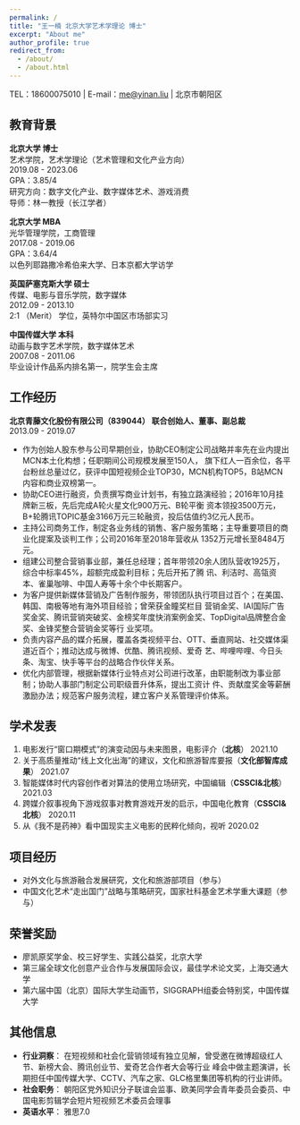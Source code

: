 ```yaml
---
permalink: /
title: "王一楠 北京大学艺术学理论 博士"
excerpt: "About me"
author_profile: true
redirect_from: 
  - /about/
  - /about.html
---
```


TEL：18600075010    |    E-mail：me@yinan.liu    |    北京市朝阳区
## 教育背景
**北京大学  博士** <br/>
艺术学院，艺术学理论（艺术管理和文化产业方向） <br/>
2019.08 - 2023.06 <br/>
GPA：3.85/4  <br/>
研究方向：数字文化产业、数字媒体艺术、游戏消费 <br/>
导师：林一教授（长江学者）

**北京大学 MBA**  <br/>
光华管理学院，工商管理  <br/>
2017.08 - 2019.06  <br/>
GPA：3.64/4  <br/>
以色列耶路撒冷希伯来大学、日本京都大学访学

**英国萨塞克斯大学 硕士**  <br/>
传媒、电影与音乐学院，数字媒体   <br/>
2012.09 - 2013.10  <br/>
2:1 （Merit） 学位，英特尔中国区市场部实习

**中国传媒大学 本科**   <br/>
动画与数字艺术学院，数字媒体艺术  <br/>
2007.08 - 2011.06  <br/>
毕业设计作品系内排名第一，院学生会主席

## 工作经历
**北京青藤文化股份有限公司（839044） 联合创始人、董事、副总裁**   <br/>
2013.09 - 2019.07
* 作为创始人股东参与公司早期创业，协助CEO制定公司战略并率先在业内提出MCN本土化构想；任职期间公司规模发展至150人，
旗下红人一百余位，各平台粉丝总量过亿，获评中国短视频企业TOP30，MCN机构TOP5，B站MCN内容和商业双榜第一。
* 协助CEO进行融资，负责撰写商业计划书，有独立路演经验；2016年10月挂牌新三板，先后完成A轮火星文化900万元、B轮平衡
资本领投3500万元，B+轮腾讯TOPIC基金3166万元三轮融资，投后估值约3亿元人民币。
* 主持公司商务工作，制定各业务线的销售、客户服务策略；主导重要项目的商业化提案及谈判工作；公司2016年至2018年营收从
1352万元增长至8484万元。
* 组建公司整合营销事业部，兼任总经理；首年带领20余人团队营收1925万，综合中标率45%，超额完成盈利目标；先后开拓了腾
讯、利洁时、高瓴资本、雀巢咖啡、中国人寿等十余个中长期客户。
* 为客户提供新媒体营销及广告制作服务，带领团队执行项目过百个；在美国、韩国、南极等地有海外项目经验；曾荣获金瞳奖栏目
营销金奖、IAI国际广告奖金奖、腾讯营销突破奖、金榜奖年度快消案例金奖、TopDigital品牌整合金奖、金锋奖整合营销金奖等行
业奖项。
* 负责内容产品的媒介拓展，覆盖各类视频平台、OTT、垂直网站、社交媒体渠道近百个；推动达成与微博、优酷、腾讯视频、爱奇
艺、哔哩哔哩、今日头条、淘宝、快手等平台的战略合作伙伴关系。
* 优化内部管理，根据新媒体行业特点对公司进行改革，由职能制改为事业部制；协助人事部门制定公司职级晋升体系，提出工资计
件、贡献度奖金等薪酬激励办法；规范客户服务流程，建立客户关系管理评价体系。

## 学术发表
1. 电影发行“窗口期模式”的演变动因与未来图景，电影评介（**北核**） 2021.10
2. 关于高质量推动“线上文化出海”的建议，文化和旅游智库要报（**文化部智库成果**） 2021.07
3. 智能媒体时代内容创作者对算法的使用立场研究，中国编辑（**CSSCI&北核**） 2021.03
4. 跨媒介叙事视角下游戏叙事对教育游戏开发的启示，中国电化教育（**CSSCI&北核**） 2020.11
5. 从《我不是药神》看中国现实主义电影的民粹化倾向，视听 2020.02

## 项目经历
* 对外文化与旅游融合发展研究，文化和旅游部项目（参与）
* 中国文化艺术“走出国门”战略与策略研究，国家社科基金艺术学重大课题（参与）

## 荣誉奖励
* 廖凯原奖学金、校三好学生、实践公益奖，北京大学
* 第三届全球文化创意产业合作与发展国际会议，最佳学术论文奖，上海交通大学
* 第六届中国（北京）国际大学生动画节，SIGGRAPH组委会特别奖，中国传媒大学

## 其他信息
* **行业洞察**： 在短视频和社会化营销领域有独立见解，曾受邀在微博超级红人节、新榜大会、腾讯创业节、爱奇艺合作者大会等行业
峰会中做主题演讲，长期担任中国传媒大学、CCTV、汽车之家、GLC格里集团等机构的行业讲师。
* **社会职务**： 朝阳区党外知识分子联谊会监事、欧美同学会青年委员会委员、中国电影剪辑学会短片短视频艺术委员会理事
* **英语水平**： 雅思7.0
